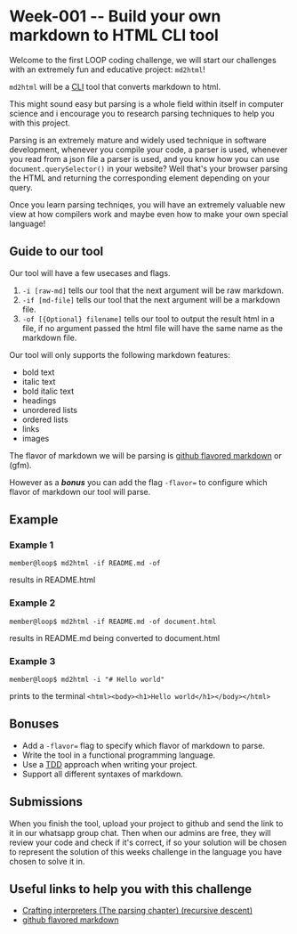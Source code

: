 # Week-001 -- Build your own markdown to HTML CLI tool

Welcome to the first LOOP coding challenge, we will start our challenges with an extremely fun and educative project: `md2html`!

`md2html` will be a [CLI](https://en.wikipedia.org/wiki/Command-line_interface) tool that converts markdown to html. 

This might sound easy but parsing is a whole field within itself in computer science and i encourage you to research parsing techniques to help you
with this project.

Parsing is an extremely mature and widely used technique in software development, whenever you compile your code, a parser is used, whenever you read from a json file a parser is used, and you know how you can use `document.querySelector()` in your website? Well that's your browser parsing the HTML and returning the corresponding element depending on your query.

Once you learn parsing techniqes, you will have an extremely valuable new view at how compilers work and maybe even how to make your own special language!

## Guide to our tool

Our tool will have a few usecases and flags.

1. `-i [raw-md]` tells our tool that the next argument will be raw markdown.
2. `-if [md-file]` tells our tool that the next argument will be a markdown file.
3. `-of [{Optional} filename]` tells our tool to output the result html in a file,
    if no argument passed the html file will have the same name as the markdown file.

Our tool will only supports the following markdown features:

- bold text
- italic text
- bold italic text
- headings
- unordered lists
- ordered lists
- links
- images

The flavor of markdown we will be parsing is [github flavored markdown](https://github.github.com/gfm/) or (gfm).

However as a ***bonus*** you can add the flag `-flavor=` to configure which flavor of markdown our tool will parse.

## Example

### Example 1

```console
member@loop$ md2html -if README.md -of
```

results in README.html

### Example 2

```console
member@loop$ md2html -if README.md -of document.html
```

results in README.md being converted to document.html

### Example 3

```console
member@loop$ md2html -i "# Hello world"
```

prints to the terminal `<html><body><h1>Hello world</h1></body></html>`

## Bonuses

- Add a `-flavor=` flag to specify which flavor of markdown to parse.
- Write the tool in a functional programming language.
- Use a [TDD](https://en.wikipedia.org/wiki/Test-driven_development#:~:text=Test%20Driven%20Development%20(TDD)%20is,leading%20to%20more%20robust%20software.) approach when writing your project.
- Support all different syntaxes of markdown.

## Submissions

When you finish the tool, upload your project to github and send the link to it in our whatsapp group chat.
Then when our admins are free, they will review your code and check if it's correct, if so your solution will be chosen to represent the solution
of this weeks challenge in the language you have chosen to solve it in.

## Useful links to help you with this challenge

- [Crafting interpreters (The parsing chapter) (recursive descent)](https://www.craftinginterpreters.com/parsing-expressions.html)
- [github flavored markdown](https://github.github.com/gfm/)
